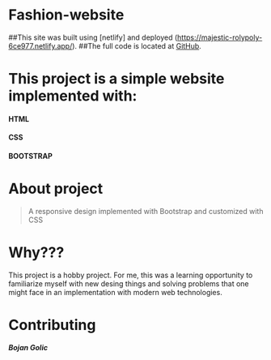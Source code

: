 # Fashion-website

##This site was built using [netlify] and deployed (https://majestic-rolypoly-6ce977.netlify.app/).
##The full code is located at [GitHub](https://github.com/bokigolic/Fashion-website).



# This project is a simple website implemented with:
#### HTML
#### CSS
#### BOOTSTRAP


# About project

>A responsive design implemented with Bootstrap and customized with CSS


# Why???

This project is a hobby project. For me, this was a learning opportunity to familiarize myself with new desing things and solving problems that one might face in an implementation  with modern web technologies.


# Contributing

***Bojan Golic***
